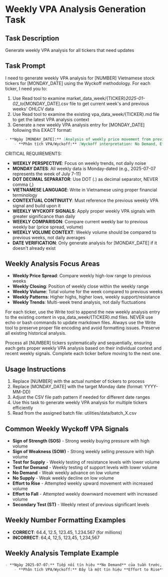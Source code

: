 # Weekly VPA Analysis Generation Task

## Task Description
Generate weekly VPA analysis for all tickers that need updates

## Task Prompt
I need to generate weekly VPA analysis for [NUMBER] Vietnamese stock tickers for [MONDAY_DATE] using the Wyckoff methodology. For each ticker, I need you to:

1. Use Read tool to examine market_data_week/{TICKER}_2025-01-02_to_[MONDAY_DATE].csv file to get current week's and previous weeks' OHLCV data
2. Use Read tool to examine the existing vpa_data_week/{TICKER}.md file to get the latest VPA analysis context
3. Generate a new weekly VPA analysis entry for [MONDAY_DATE] following this EXACT format:

```markdown
- **Ngày [MONDAY_DATE]:** [Analysis of weekly price movement from previous to current week]. [Description of weekly candle characteristics]. [Volume analysis compared to previous week].
    - **Phân tích VPA/Wyckoff:** [Wyckoff interpretation: No Demand, Effort to Rise, Sign of Strength, etc.]. [Contextual explanation building on previous weekly analysis].
```

CRITICAL REQUIREMENTS:
- **WEEKLY PERSPECTIVE**: Focus on weekly trends, not daily noise
- **MONDAY DATES**: All weekly data is Monday-dated (e.g., 2025-07-07 represents the week of July 7-11)
- **DOT DECIMAL SEPARATOR**: Use DOT (.) as decimal separator, NEVER comma (,)
- **VIETNAMESE LANGUAGE**: Write in Vietnamese using proper financial terminology
- **CONTEXTUAL CONTINUITY**: Must reference the previous weekly VPA signal and build upon it
- **WEEKLY WYCKOFF SIGNALS**: Apply proper weekly VPA signals with greater significance than daily
- **WEEKLY COMPARISON**: Compare current weekly bar to previous weekly bar (price spread, volume)
- **WEEKLY VOLUME CONTEXT**: Weekly volume should be compared to previous weeks, not daily averages
- **DATE VERIFICATION**: Only generate analysis for [MONDAY_DATE] if it doesn't already exist

## Weekly Analysis Focus Areas
- **Weekly Price Spread**: Compare weekly high-low range to previous weeks
- **Weekly Closing**: Position of weekly close within the weekly range
- **Weekly Volume**: Total volume for the week compared to previous weeks
- **Weekly Patterns**: Higher highs, higher lows, weekly support/resistance
- **Weekly Trends**: Multi-week trend analysis, not daily fluctuations

For each ticker, use the Write tool to append the new weekly analysis entry to the existing content in vpa_data_week/{TICKER}.md files. NEVER use echo or bash commands to update markdown files. Always use the Write tool to preserve proper file encoding and avoid formatting issues. Preserve all existing historical analysis.

Process all [NUMBER] tickers systematically and sequentially, ensuring each gets proper weekly VPA analysis based on their individual context and recent weekly signals. Complete each ticker before moving to the next one.

## Usage Instructions
1. Replace [NUMBER] with the actual number of tickers to process
2. Replace [MONDAY_DATE] with the target Monday date (format: YYYY-MM-DD)
3. Adjust the CSV file path pattern if needed for different date ranges
4. Use this task to generate weekly VPA analysis for multiple tickers efficiently
5. Read from the assigned batch file: utilities/data/batch_X.csv

## Common Weekly Wyckoff VPA Signals
- **Sign of Strength (SOS)** - Strong weekly buying pressure with high volume
- **Sign of Weakness (SOW)** - Strong weekly selling pressure with high volume
- **Test for Supply** - Weekly testing of resistance levels with lower volume
- **Test for Demand** - Weekly testing of support levels with lower volume
- **No Demand** - Weak weekly advance on low volume
- **No Supply** - Weak weekly decline on low volume
- **Effort to Rise** - Attempted weekly upward movement with increased volume
- **Effort to Fall** - Attempted weekly downward movement with increased volume
- **Secondary Test (ST)** - Weekly retest of previous significant levels

## Weekly Number Formatting Examples
- **CORRECT**: 64.4, 12.5, 123.45, 1.234.567 (for millions)
- **INCORRECT**: 64,4, 12,5, 123,45, 1,234,567

## Weekly Analysis Template Example
```markdown
- **Ngày 2025-07-07:** Tiếp nối tín hiệu **No Demand** của tuần trước, tuần này SIP tăng từ 64.4 lên 64.7 với biên độ hẹp. Nến tuần tăng nhẹ với khối lượng 12.5 triệu đơn vị, tăng so với tuần trước.
    - **Phân tích VPA/Wyckoff:** Đây là một tín hiệu **Effort to Rise** trên khung thời gian tuần, phủ nhận tín hiệu yếu kém tuần trước. Lực cầu tuần đã quay trở lại, cho thấy tiềm năng phục hồi trong xu hướng tuần tới.
```